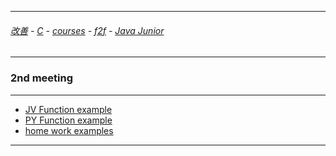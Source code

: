 
---

###### [改善](https://github.com/ttltrk/0C/blob/master/README.MD) - [C](https://github.com/ttltrk/PRG/blob/master/CODING.MD) - [courses](https://github.com/ttltrk/Courses/blob/master/README.MD) - [f2f](https://github.com/ttltrk/Courses/blob/master/F2F/F2F.MD) - [Java Junior](https://github.com/ttltrk/PRG/blob/master/JAVA/DOC/BJM/TOMI/JJ.MD)

---

### 2nd meeting

---

* [JV Function example](https://github.com/ttltrk/PRG/blob/master/JAVA/DOC/BJM/TOMI/02/FUNC.MD)
* [PY Function example](https://github.com/ttltrk/PRG/blob/master/JAVA/DOC/BJM/TOMI/02/PY_FUNC.MD)
* [home work examples]()

---
